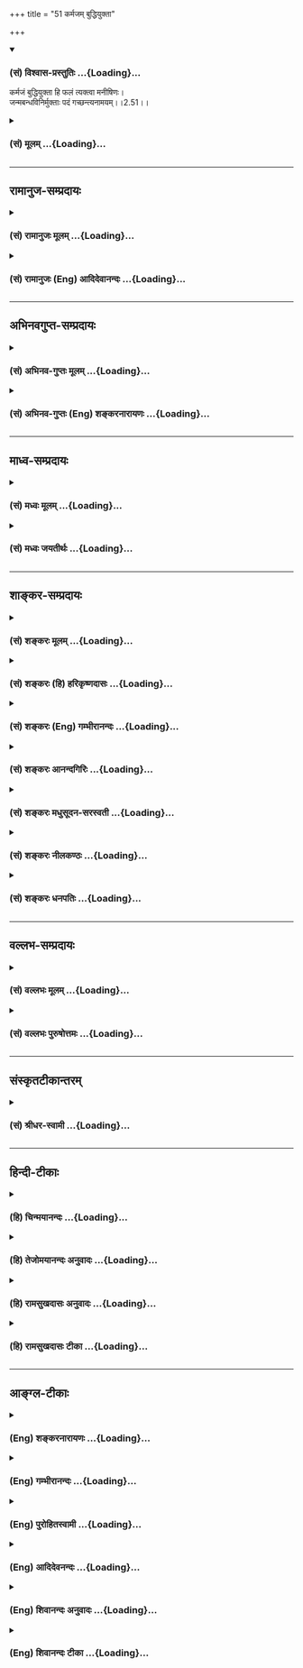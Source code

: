 +++
title = "51 कर्मजम् बुद्धियुक्ता"

+++
<div class="js_include" newlevelforh1="3" title="(सं) विश्वास-प्रस्तुतिः" unfilled url="/purANam/mahAbhAratam/06-bhIShma-parva/02-bhagavad-gItA-parva/saMskRtam/vishvAsa-prastutiH/02_sAnkhya-yogaH_sarva-/51_karmajam_buddhiyu.md">
<details open><summary><h3>(सं) विश्वास-प्रस्तुतिः ...{Loading}...</h3></summary>

कर्मजं बुद्धियुक्ता हि फलं त्यक्त्वा मनीषिणः।  
जन्मबन्धविनिर्मुक्ताः पदं गच्छन्त्यनामयम्।।2.51।।
</details>
</div>
<div class="js_include collapsed" newlevelforh1="3" title="(सं) मूलम्" unfilled url="/purANam/mahAbhAratam/06-bhIShma-parva/02-bhagavad-gItA-parva/saMskRtam/mUlam/02_sAnkhya-yogaH_sarva-/51_karmajam_buddhiyu.md">
<details><summary><h3>(सं) मूलम् ...{Loading}...</h3></summary>

कर्मजं बुद्धियुक्ता हि फलं त्यक्त्वा मनीषिणः।  
जन्मबन्धविनिर्मुक्ताः पदं गच्छन्त्यनामयम्।।2.51।।
</details>
</div>


_________________
## रामानुज-सम्प्रदायः
<div class="js_include collapsed" newlevelforh1="3" title="(सं) रामानुजः मूलम्" unfilled url="/purANam/mahAbhAratam/06-bhIShma-parva/02-bhagavad-gItA-parva/saMskRtam/rAmAnujaH/mUlam/02_sAnkhya-yogaH_sarva-/51_karmajam_buddhiyu.md">
<details><summary><h3>(सं) रामानुजः मूलम् ...{Loading}...</h3></summary>

।।2.51।। बुद्धियोगयुक्ताः **कर्मजं फलं त्यक्त्वा** कर्म कुर्वन्तः
तस्माद् **जन्मबन्धविनिर्मुक्ताः अनामयं पदं गच्छन्ति।** हि प्रसिद्धम्
एतत् सर्वासु उपनिषत्सु इत्यर्थः।  

</details>
</div>
<div class="js_include collapsed" newlevelforh1="3" title="(सं) रामानुजः (Eng) आदिदेवानन्दः" unfilled url="/purANam/mahAbhAratam/06-bhIShma-parva/02-bhagavad-gItA-parva/saMskRtam/rAmAnujaH/english/AdidevAnandaH/02_sAnkhya-yogaH_sarva-/51_karmajam_buddhiyu.md">
<details><summary><h3>(सं) रामानुजः (Eng) आदिदेवानन्दः ...{Loading}...</h3></summary>

2.51 Those who possess this evenness of mind while performing actions
and relinish their fruits, are freed from the bondage of rirth, and go
to the region beyond all ills. 'Hi' means that this dictum or teaching
is well known in all the Upanisads.

</details>
</div>


_________________
## अभिनवगुप्त-सम्प्रदायः
<div class="js_include collapsed" newlevelforh1="3" title="(सं) अभिनव-गुप्तः मूलम्" unfilled url="/purANam/mahAbhAratam/06-bhIShma-parva/02-bhagavad-gItA-parva/saMskRtam/abhinava-guptaH/mUlam/02_sAnkhya-yogaH_sarva-/51_karmajam_buddhiyu.md">
<details><summary><h3>(सं) अभिनव-गुप्तः मूलम् ...{Loading}...</h3></summary>

।।2.53।। कर्मजमिति। योगबुद्धियुक्ताः कर्मणां फलं त्यक्त्वा जन्मबन्धं
त्यजन्ति ब्रह्मसत्तामाप्नुवन्ति +++(S K अवाप्नुवन्ति)+++।  

</details>
</div>
<div class="js_include collapsed" newlevelforh1="3" title="(सं) अभिनव-गुप्तः (Eng) शङ्करनारायणः" unfilled url="/purANam/mahAbhAratam/06-bhIShma-parva/02-bhagavad-gItA-parva/saMskRtam/abhinava-guptaH/english/shankaranArAyaNaH/02_sAnkhya-yogaH_sarva-/51_karmajam_buddhiyu.md">
<details><summary><h3>(सं) अभिनव-गुप्तः (Eng) शङ्करनारायणः ...{Loading}...</h3></summary>

2.51 Karmajam etc. The persons who are endowed with the determining
faculty with regard to the Yoga, renounce the birth-bondage, by
renouncing the fruit of actions; and they attain the Brahman-existence.

</details>
</div>


_________________
## माध्व-सम्प्रदायः
<div class="js_include collapsed" newlevelforh1="3" title="(सं) मध्वः मूलम्" unfilled url="/purANam/mahAbhAratam/06-bhIShma-parva/02-bhagavad-gItA-parva/saMskRtam/madhvaH/mUlam/02_sAnkhya-yogaH_sarva-/51_karmajam_buddhiyu.md">
<details><summary><h3>(सं) मध्वः मूलम् ...{Loading}...</h3></summary>

।।2.51।। तदुपायमाह कर्मजमिति। कर्मजं फलं त्यक्त्वाऽकामनयेश्वराय
समर्प्य बुद्धियुक्ताः। सम्यग्ज्ञानिनो भूत्वा पदं गच्छन्ति। स योगः कर्म
ज्ञानसाधनम्। तन्मोक्षसाधनमिति भावः।  

</details>
</div>
<div class="js_include collapsed" newlevelforh1="3" title="(सं) मध्वः जयतीर्थः" unfilled url="/purANam/mahAbhAratam/06-bhIShma-parva/02-bhagavad-gItA-parva/saMskRtam/madhvaH/jayatIrthaH/02_sAnkhya-yogaH_sarva-/51_karmajam_buddhiyu.md">
<details><summary><h3>(सं) मध्वः जयतीर्थः ...{Loading}...</h3></summary>

।।2.51।। ननु कर्मजमिति श्लोकः पूर्वोक्तान्न विशिष्यत इत्यत आह
**तदि**ति। तस्य ज्ञानस्य उपायं योगं तज्ज्ञानमुपायो यस्य तं मोक्षं चाह
विवृणोतीत्यर्थः। व्यवहितत्वादन्वयमाह कर्मजं फलं त्यक्त्वा। अप्राप्तस्य
फलस्य कथं त्याग इत्यतो व्याचष्टे **अकामनये**ति। प्रकृत्यादिभ्य
उपसङ्ख्यानात्तृतीया। एतत्प्रागुक्तमित्यतः प्रकारान्तरेण व्याचष्टे
**ईश्वराये**ति। बुद्धियुक्ता मनीषिणः इति पौनरुक्त्यपरिहारायाऽऽह
**बुद्धी**ति। सम्यग्ज्ञानिन इतिशास्त्रजनिततत्त्वज्ञानिनः। अनेनमनीषिणः
इत्यपरोक्षज्ञानिन इति सूचितम् प्रशंसायां मत्वर्थीयविधानात्। नन्विदमेकं
वाक्यं कथं वाक्यार्थद्वयस्य विवरणम् मोक्षस्वरूपविवरणेऽपि योगो न सम्यक्
विवृतः अङ्गिनः कर्मण एवानभिधानात् अङ्गानां च सङ्कल्पत्यागादीनामित्यत आह
**स** इति। समस्ताङ्गसङ्ग्रहाय योगग्रहणम्। तज्ज्ञानं यद्यपि
योजनावशादिदमेकं वाक्यं तथाप्यर्थद्वयवशाद्द्वे वेदितव्ये। योगश्चकर्मजं
फलं त्यक्त्वा इत्यनेन समग्रो लक्षित इति भावः।  

</details>
</div>


_________________
## शाङ्कर-सम्प्रदायः
<div class="js_include collapsed" newlevelforh1="3" title="(सं) शङ्करः मूलम्" unfilled url="/purANam/mahAbhAratam/06-bhIShma-parva/02-bhagavad-gItA-parva/saMskRtam/shankaraH/mUlam/02_sAnkhya-yogaH_sarva-/51_karmajam_buddhiyu.md">
<details><summary><h3>(सं) शङ्करः मूलम् ...{Loading}...</h3></summary>

।।2.51।।  
**कर्मजं** फलं त्यक्त्वा इति व्यवहितेन संबन्धः। इष्टानिष्टदेहप्राप्तिः
कर्मजं फलं कर्मभ्यो जातं **बुद्धियुक्ताः** समत्वबुद्धियुक्ताः सन्तः
**हि** यस्मात् **फलं त्यक्त्वा** परित्यज्य **मनीषिणः** ज्ञानिनो
भूत्वा **जन्मबन्धविनिर्मुक्ताः** जन्मैव बन्धः जन्मबन्धः तेन
विनिर्मुक्ताः जीवन्त एव जन्मबन्धात् विनिर्मुक्ताः सन्तः **पदं** परमं
विष्णोः मोक्षाख्यं **गच्छन्ति** **अनामयं** सर्वोपद्रवरहितमित्यर्थः।
अथवा बुद्धियोगाद्धनञ्जय इत्यारभ्य परमार्थदर्शनलक्षणैव  
  
सर्वतःसंप्लुतोदकस्थानीया कर्मयोगजसत्त्वशुद्धिजनिता बुद्धिर्दर्शिता
साक्षात्सुकृतदुष्कृतप्रहाणादिहेतुत्वश्रवणात्।।  
योगानुष्ठानजनितसत्त्वशुद्धजा बुद्धिः कदा प्राप्स्यते इत्युच्यते  
  

</details>
</div>
<div class="js_include collapsed" newlevelforh1="3" title="(सं) शङ्करः (हि) हरिकृष्णदासः" unfilled url="/purANam/mahAbhAratam/06-bhIShma-parva/02-bhagavad-gItA-parva/saMskRtam/shankaraH/hindI/harikRShNadAsaH/02_sAnkhya-yogaH_sarva-/51_karmajam_buddhiyu.md">
<details><summary><h3>(सं) शङ्करः (हि) हरिकृष्णदासः ...{Loading}...</h3></summary>

।।2.51।। क्योंकि  
  
कर्मजम् इस पदका फलं त्यक्त्वा इस अगले पदसे सम्बन्ध है।  
कर्मोंसे उत्पन्न होनेवाली जो इष्टानिष्टदेहप्राप्ति है वही कर्मज फल
कहलाता है समत्वबुद्धियुक्त पुरुष उस कर्मफलको छोड़कर मनीषी अर्थात् ज्ञानी
होकर जीवित अवस्थामें ही जन्मबन्धनसे निर्मुक्त होकर अर्थात् जन्म नामके
बन्धनसे छूटकर विष्णुके मोक्ष नामक अनामय सर्वोपद्रवरहित परमपदको पा लेते
हैं।  
अथवा ( यों समझो कि ) बुद्धियोगाद्धनंजय इस श्लोकसे लेकर ( यहाँतक बुद्धि
शब्दसे ) कर्मयोगजनित सत्त्वशुद्धिसे उत्पन्न हुई जो
सर्वतःसंप्लुतोदकस्थानीय परमार्थज्ञानरूपा बुद्धि है वही दिखलायी गयी है
क्योंकि ( यहाँ ) यह बुद्धि पुण्यपापके नाशमें साक्षात् हेतुरूपसे वर्णित
है।  

</details>
</div>
<div class="js_include collapsed" newlevelforh1="3" title="(सं) शङ्करः (Eng) गम्भीरानन्दः" unfilled url="/purANam/mahAbhAratam/06-bhIShma-parva/02-bhagavad-gItA-parva/saMskRtam/shankaraH/english/gambhIrAnandaH/02_sAnkhya-yogaH_sarva-/51_karmajam_buddhiyu.md">
<details><summary><h3>(सं) शङ्करः (Eng) गम्भीरानन्दः ...{Loading}...</h3></summary>

2.51 The words 'phalam tyaktva, by giving up the fruits' are connected
with the remote word 'karmajam, produced by actions'. Hi, because;
\[Because, when actions are performed with an attitude of eanimity, it
leads to becoming freed from sin etc. Therefore, by stages, it becomes
the cause of Liberation as well.\] buddhi-yuktah, those who are devoted
to wisdom, who are imbued with the wisdom of eanimity; (they) becoming
manisinah, men of Enlightenment; tyaktva, by giving up; phalam, the
fruit, the acisition of desirable and undesriable bodies; \[Desirable:
the bodies of gods and others; undesirable: the bodies of animals etc.\]
karmajam, produced by actions; gacchanti, reach; padam, the state, the
supreme state of Visnu, called Liberation; anamayam, beyond evils, i.e.
beyond all evils; by having become janma-bandha-vinirmuktah, freed from
the bondage of birth birth (janma) itself is a bondage (bandha);
becoming freed from that , even while living. Or: Since it (buddhi) has
been mentioned as the direct cause of the elimination of righteousness
and unrighteousness, and so on, therefore what has been presented (in
the three verses) beginning with, 'O Dhananjaya,৷৷.to the yoga of
wisdom' (49), is enlightenment itself, which consists in the realization
of the supreme Goal, which is comparable to a flood all around, and
which arises from the purification of the mind as a result of
Karma-yoga. \[In the first portion of the Commentary buddhi has been
taken to mean samattva buddhi (wisdom of eanimity); the alternative
meaning of buddhi has been taken as 'enlightenment'. So, action is to be
performed by taking the help of the 'wisdom about the supreme Reality'
which has been chosen as one's Goal.\]

</details>
</div>
<div class="js_include collapsed" newlevelforh1="3" title="(सं) शङ्करः आनन्दगिरिः" unfilled url="/purANam/mahAbhAratam/06-bhIShma-parva/02-bhagavad-gItA-parva/saMskRtam/shankaraH/AnandagiriH/02_sAnkhya-yogaH_sarva-/51_karmajam_buddhiyu.md">
<details><summary><h3>(सं) शङ्करः आनन्दगिरिः ...{Loading}...</h3></summary>

।।2.51।। समत्वबुद्धियुक्तस्य सुकृतदुष्कृततत्फलपरित्यागेऽपि कथं मोक्षः
स्यादित्याशङ्क्याह **यस्मादिति।** समत्वबुद्ध्या
यस्मात्कर्मानुष्ठीयमानं दुरितादि त्याजयति तस्मात्परम्परयासौ
मुक्तिहेतुरित्यर्थः। मनीषिणो हि ज्ञानातिशयवन्तो बुद्धियुक्ताः सन्तः
स्वधर्माख्यं कर्मानुतिष्ठन्तस्ततो जातं फलं देहप्रभेदं हित्वा
जन्मलक्षणाद्बन्धाद्विनिर्मुक्ता वैष्णवं पदं सर्वसंसारसंस्पर्शशून्यं
प्राप्नुवन्तीति श्लोकोक्तमर्थं श्लोकयोजनया दर्शयति
**कर्मजमित्यादिना।** इष्टो देहो देवादिलक्षणोऽनिष्टो
देहस्तिर्यगादिलक्षणस्तत्प्राप्तिरेव कर्मणो जातं फलं
तद्यथोक्तबुद्धियुक्ता ज्ञानिनो भूत्वा तद्बलादेव परित्यज्य
बन्धविनिर्मोकपूर्वकं जीवन्मुक्ताः सन्तो  
  
विदेहकैवल्यभाजो भवन्तीत्यर्थः। बुद्धियोगादित्यादौ बुद्धिशब्दस्य
समत्वबुद्धिरर्थो व्याख्यातः संप्रति परम्परां परिहृत्य
सुकृतदुष्कृतप्रहाणहेतुत्वस्य समत्वबुद्धावसिद्धेर्बुद्धिशब्दस्य
योग्यमर्थान्तरं कथयति **अथवेति।**
अनवच्छिन्नवस्तुगोचरत्वेनानवच्छिन्नत्वं तस्याः सूचयन्बुद्ध्यन्तराद्विशेषं
दर्शयति सर्वत इति। असाधारणं निमित्तं तस्या निर्दिशति **कर्मेति।**
यथोक्तबुद्धेर्बुद्धिशब्दार्थत्वे हेतुमाह **साक्षादिति।**
जन्मबन्धविनिर्मोकादिरादिशब्दार्थः।  

</details>
</div>
<div class="js_include collapsed" newlevelforh1="3" title="(सं) शङ्करः मधुसूदन-सरस्वती" unfilled url="/purANam/mahAbhAratam/06-bhIShma-parva/02-bhagavad-gItA-parva/saMskRtam/shankaraH/madhusUdana-sarasvatI/02_sAnkhya-yogaH_sarva-/51_karmajam_buddhiyu.md">
<details><summary><h3>(सं) शङ्करः मधुसूदन-सरस्वती ...{Loading}...</h3></summary>

।।2.51।। ननु दुष्कृतहानमपेक्षितं नतु सुकृतहानं
पुरुषार्थभ्रंशापत्तेरित्याशङ्क्य तुच्छफलत्यागेन परमपुरुषार्थप्राप्तिं
फलमाह समत्वबुद्धियुक्ता हि यस्मात्कर्मजं फलं त्यक्त्वा
केवलमीश्वराराधनार्थं कर्माणि कुर्वाणाः सत्त्वशुद्धिद्वारेण  
  
मनीषिणस्तत्त्वमस्यादिवाक्यजन्यात्ममनीषावन्तो भवन्ति तादृशाश्च सन्तो
जन्मात्मकेन बन्धेन विनिर्मुक्ताः  
  
विशेषेणात्यन्तिकत्वलक्षणेन निरवशेषं मुक्ताः पदं
पदनीयमात्मतत्त्वमानन्दरूपं ब्रह्म अनामयमविद्यातत्कार्यात्मकरोगरहितमभयं
मोक्षाख्यं पुरुषार्थं गच्छन्ति। अभेदेन प्राप्नुवन्तीत्यर्थः। यस्मादेवं
फलकामनां त्यक्त्वा समत्वबुद्ध्या कर्माण्यनुतिष्ठन्तस्तैः  
  
कृतान्तःकरणशुद्धयस्तत्त्वमस्यादिप्रमाणोत्पन्नात्मतत्त्वज्ञानविनष्टाज्ञानतत्कार्याः
सन्तः सकलानर्थनिवृत्तिपरमानन्दप्राप्तिरूपं मोक्षाख्यं विष्णोः परमं पदं
गच्छन्ति तस्मात्त्वमपियच्छ्रेयः स्यान्निश्चितं ब्रूहि तन्मे इत्युक्तेः
श्रेयोजिज्ञासुरेवंविधं  
  
कर्मयोगमनुतिष्ठेति भगवतोऽभिप्रायः।  

</details>
</div>
<div class="js_include collapsed" newlevelforh1="3" title="(सं) शङ्करः नीलकण्ठः" unfilled url="/purANam/mahAbhAratam/06-bhIShma-parva/02-bhagavad-gItA-parva/saMskRtam/shankaraH/nIlakaNThaH/02_sAnkhya-yogaH_sarva-/51_karmajam_buddhiyu.md">
<details><summary><h3>(सं) शङ्करः नीलकण्ठः ...{Loading}...</h3></summary>

।।2.51।। एतदेवाह **कर्मजमिति।** बुद्धियुक्ताः समत्वबुद्धियुक्ताः।
क्रियमाणकर्मजं फलं त्यक्त्वा मनीषिणो मनोनिग्रहसमर्था भूत्वा जन्मरूपेण
बन्धेन मुक्ताः सन्तोऽनामयं निरुपद्रवं पदं मोक्षाख्यं गच्छन्ति।  

</details>
</div>
<div class="js_include collapsed" newlevelforh1="3" title="(सं) शङ्करः धनपतिः" unfilled url="/purANam/mahAbhAratam/06-bhIShma-parva/02-bhagavad-gItA-parva/saMskRtam/shankaraH/dhanapatiH/02_sAnkhya-yogaH_sarva-/51_karmajam_buddhiyu.md">
<details><summary><h3>(सं) शङ्करः धनपतिः ...{Loading}...</h3></summary>

।।2.51।। पुण्यपापत्यागमात्रस्य फलत्वाभावमाशङ्क्याह **कर्मजमिति।**
कर्मजं फलमिष्टानिष्टदेहप्राप्तिलक्षणं त्यक्त्वा हि
यस्मात्समत्वबुद्धियुक्ता मनीषिणो ज्ञानिनो भूत्वा जन्मैव बन्धस्तेन
विनिर्मुक्ताः सर्वोपद्रवरहितं विष्णोः परमं मोक्षाख्यं पदं  
  
गच्छन्ति। जीवन्त एव स्वस्वरुपेण जानन्तीत्यर्थः। कर्मजं फलं त्यक्त्वा
साङ्ख्यबुद्धियुक्ताः शुद्धैकाग्रमनस इति वा।  

</details>
</div>


_________________
## वल्लभ-सम्प्रदायः
<div class="js_include collapsed" newlevelforh1="3" title="(सं) वल्लभः मूलम्" unfilled url="/purANam/mahAbhAratam/06-bhIShma-parva/02-bhagavad-gItA-parva/saMskRtam/vallabhaH/mUlam/02_sAnkhya-yogaH_sarva-/51_karmajam_buddhiyu.md">
<details><summary><h3>(सं) वल्लभः मूलम् ...{Loading}...</h3></summary>

।।2.51।। एवं योगेन व्यवसायिनां सिद्धिप्रकारं सदाचारेण दर्शयति कर्मजमिति।
फलं त्यक्त्वा जन्मैव बन्धरूपं तेन विनिर्मुक्ता अनामयं पदं धाम अक्षराख्यं
स्वरूपं गच्छन्ति।  

</details>
</div>
<div class="js_include collapsed" newlevelforh1="3" title="(सं) वल्लभः पुरुषोत्तमः" unfilled url="/purANam/mahAbhAratam/06-bhIShma-parva/02-bhagavad-gItA-parva/saMskRtam/vallabhaH/puruShottamaH/02_sAnkhya-yogaH_sarva-/51_karmajam_buddhiyu.md">
<details><summary><h3>(सं) वल्लभः पुरुषोत्तमः ...{Loading}...</h3></summary>

  
  
।।2.51।। ननु कर्मणां स्वतन्त्रफलकत्वं भक्तेः कथं साधनता इत्याशङ्क्याह
कर्मजमिति। मनीषिणः शास्त्रार्थज्ञातारः। बुद्धियुक्ता बुद्धिर्युक्ता
येषां तादृशत्वं च भक्तिप्रयत्नवत्त्वेन ते हि निश्चयेन कर्मजं फलं
त्यक्त्वा जन्मबन्धविनिर्मुक्ताः सन्तोऽनामयं पदं भक्तिरूपं
गच्छन्तीत्यर्थः। अन्यत्र रोगादिकं भवति न तु भक्तौ भगवच्चरणरूपायाम्। अत
एव श्रीभागवते 10।3।27 मृत्युभयाभावत्वं भगवच्चरणे
निरूपितम्। मर्त्यःइत्यारभ्यमृत्युरस्मादपैति इत्यन्तेन श्लोकेन
देवकीस्तुतौ।  
  
  
  

</details>
</div>


_________________
## संस्कृतटीकान्तरम्
<div class="js_include collapsed" newlevelforh1="3" title="(सं) श्रीधर-स्वामी" unfilled url="/purANam/mahAbhAratam/06-bhIShma-parva/02-bhagavad-gItA-parva/saMskRtam/shrIdhara-svAmI/02_sAnkhya-yogaH_sarva-/51_karmajam_buddhiyu.md">
<details><summary><h3>(सं) श्रीधर-स्वामी ...{Loading}...</h3></summary>

।।2.51।। कर्मणां मोक्षसाधनत्वप्रकारमाह **कर्मेति।** कर्मजं फलं
त्यक्त्वा केवलमीश्वराराधनार्थमेव कर्म कुर्वाणा मनीषिणो ज्ञानिनो भूत्वा
जन्मरूपेण बन्धेन विनिर्मुक्ताः सन्तोऽनामयं सर्वोपद्रवरहितं विष्णोः पदं
मोक्षाख्यं गच्छन्ति।  

</details>
</div>


_________________
## हिन्दी-टीकाः
<div class="js_include collapsed" newlevelforh1="3" title="(हि) चिन्मयानन्दः" unfilled url="/purANam/mahAbhAratam/06-bhIShma-parva/02-bhagavad-gItA-parva/hindI/chinmayAnandaH/02_sAnkhya-yogaH_sarva-/51_karmajam_buddhiyu.md">
<details><summary><h3>(हि) चिन्मयानन्दः ...{Loading}...</h3></summary>

।।2.51।। योगयुक्त बनने के उपदेश को सुनकर अर्जुन के मन में प्रश्न उठा कि
आखिर समभाव से उसको कर्म क्यों करने चाहिये। भगवान् इस प्रश्न का कुछ
पूर्वानुमान कर इस श्लोक में उसका उत्तर देते हैं। बुद्धियुक्त मनीषी का
अर्थ है वह पुरुष जो जीने की कला को जानता हुआ फल की चिन्ताओं से मुक्त
होकर मन के पूर्ण सन्तुलन को बनाये हुये सभी कर्म करता है। दूसरे शब्दों
में अहंकार और स्वार्थ से रहित व्यक्ति ही मनीषी कहलाता है।  
मन के साथ तादात्म्य से अहंकार उत्पन्न होता है और वह फलासक्ति के कारण
बन्धनों में फँस जाता है। जीवन में उच्च लक्ष्य को रखने पर ही अहंकार और
स्वार्थ का त्याग संभव है।  

</details>
</div>
<div class="js_include collapsed" newlevelforh1="3" title="(हि) तेजोमयानन्दः अनुवादः" unfilled url="/purANam/mahAbhAratam/06-bhIShma-parva/02-bhagavad-gItA-parva/hindI/tejomayAnandaH/anuvAdaH/02_sAnkhya-yogaH_sarva-/51_karmajam_buddhiyu.md">
<details><summary><h3>(हि) तेजोमयानन्दः अनुवादः ...{Loading}...</h3></summary>

।।2.51।। बुद्धियोग युक्त मनीषी लोग कर्मजन्य फलों को त्यागकर जन्मरूप
बन्धन से मुक्त हुये अनामय अर्थात् निर्दोष पद को प्राप्त होते हैं।।  
  

</details>
</div>
<div class="js_include collapsed" newlevelforh1="3" title="(हि) रामसुखदासः अनुवादः" unfilled url="/purANam/mahAbhAratam/06-bhIShma-parva/02-bhagavad-gItA-parva/hindI/rAmasukhadAsaH/anuvAdaH/02_sAnkhya-yogaH_sarva-/51_karmajam_buddhiyu.md">
<details><summary><h3>(हि) रामसुखदासः अनुवादः ...{Loading}...</h3></summary>

।।2.51।। समतायुक्त मनीषी साधक कर्मजन्य फलका त्याग करके जन्मरूप बन्धनसे
मुक्त होकर निर्विकार पदको प्राप्त हो जाते हैं।

</details>
</div>
<div class="js_include collapsed" newlevelforh1="3" title="(हि) रामसुखदासः टीका" unfilled url="/purANam/mahAbhAratam/06-bhIShma-parva/02-bhagavad-gItA-parva/hindI/rAmasukhadAsaH/TIkA/02_sAnkhya-yogaH_sarva-/51_karmajam_buddhiyu.md">
<details><summary><h3>(हि) रामसुखदासः टीका ...{Loading}...</h3></summary>

2.51।।***व्याख्या--*'कर्मजं बुद्धियुक्ता हि फलं त्यक्त्वा
मनीषिणः'--**जो समतासे युक्त हैं, वे ही वास्तवमें मनीषी अर्थात्
बुद्धिमान् हैं। अठारहवें अध्यायके दसवें श्लोकमें भी कहा है कि जो मनुष्य
अकुशल कर्मोंसे द्वेष नहीं करता और कुशल कर्मोंमें राग नहीं करता, वह
मेधावी (बुद्धिमान्) है।  
कर्म तो फलके रूपमें परिणत होता ही है। उसके फलका त्याग कोई कर ही नहीं
सकता। जैसे, कोई खेतीमें निष्कामभावसे बीज बोये, तो क्य खेतीमें अनाज नहीं
होगा ;बोया है तो पैदा अवश्य होगा। ऐसे ही कोई निष्कामभावपूर्वक कर्म करता
है, तो उसको कर्मका फल तो मिलेगा ही। अतः यहाँ कर्मजन्य फलका त्याग करनेका
अर्थ है --कर्मजन्य फलकी इच्छा, कामना, ममता, वासनाका त्याग करना। इसका
त्याग करनेमें सभी समर्थ हैं।  
**'जन्मबन्धविनिर्मुक्ताः'--**समतायुक्त मनीषी साधक जन्मरूप बन्धनसे
मुक्त हो जाते हैं। कारण कि समतामें स्थित हो जानेसे उनमें राग-द्वेष
कामना, वासना, ममता आदि दोष किञ्चिन्मात्र भी नहीं रहते, अतः उनके
पुनर्जन्मका कारण ही नहीं रहता। वे जन्म-मरणरूप बन्धनसे सदाके लिये मुक्त
हो जाते हैं।  
**'पदं गच्छन्त्यनामयम्'-- '**आमय' नाम रोगका है। रोग एक विकार है। जिसमें
किञ्चिन्मात्र भी किसी प्रकारका विकार न हो, उसको 'अनामय' अर्थात्
निर्विकार कहते हैं। समतायुक्त मनीषीलोग ऐसे निर्विकार पदको प्राप्त हो
जाते हैं। इसी निर्विकार पदको पन्द्रहवें अध्यायके पाँचवें श्लोकमें 'अव्यय
पद' और अठारहवें अध्यायके छप्पनवें श्लोकमें 'शाश्वत अव्यय पद' नामसे कहा
गया है।  
  
यद्यपि गीतामें सत्त्वगुणको भी अनामय कहा गया है, (14। 6) पर वास्तवमें
अनामय (निर्विकार) तो अपना स्वरूप अथवा परमात्मतत्त्व ही है; क्योंकि वह
गुणातीत तत्त्व है, जिसको प्राप्त होकर फिर किसीको भी जन्म-मरणके चक्करमें
नहीं आना पड़ता। परमात्मतत्त्वकी प्राप्तिमें हेतु होनेसे भगवान्ने
सत्त्वगुणको भी अनामय कह दिया है।  
अनामय पदको प्राप्त होना क्या है; प्रकृति विकारशील है, तो उसका कार्य
शरीर-संसार भी विकारशील हैं। स्वयं निर्विकार होते हुए भी जब यह विकारी
शरीरके साथ तादात्म्य कर लेता है, तब यह अपनेको भी विकारी मान लेता है।
परन्तु जब यह शरीरके साथ माने हुए सम्बन्धका त्याग कर देता है, तब इसको
अपने सहज निर्विकार स्वरूपका अनुभव हो जाता है। इस स्वाभाविक निर्विकारताका
अनुभव होनेको ही यहाँ अनामय पदको प्राप्त होना कहा गया है।  
इस श्लोकमें **'बुद्धियुक्ताः'** और **'मनीषिणः'** पदमें बहुवचन देनेका
तात्पर्य है कि जो भी समतामें स्थित हो जाते हैं, वे सब-के-सब अनामय पदको
प्राप्त हो जाते हैं, मुक्त हो जाते हैं। उनमेंसे कोई भी बाकी नहीं रहता।
इस तरह समता अनामय पदकी प्राप्तिका अचूक उपाय है। इससे यह नियम सिद्ध होता
है कि जब उत्पत्ति-विनाशशील पदार्थोंके साथ सम्बन्ध नहीं रहता, तब स्वतः
सिद्ध निर्विकारताका अनुभव हो जाता है। इसके लिये कुछ भी परिश्रम नहीं करना
पड़ता; क्योंकि उस निर्विकारताका निर्माण नहीं करना पड़ता, वह तो
स्वतः-स्वाभाविक ही है।

</details>
</div>


_________________
## आङ्ग्ल-टीकाः
<div class="js_include collapsed" newlevelforh1="3" title="(Eng) शङ्करनारायणः" unfilled url="/purANam/mahAbhAratam/06-bhIShma-parva/02-bhagavad-gItA-parva/english/shankaranArAyaNaH/02_sAnkhya-yogaH_sarva-/51_karmajam_buddhiyu.md">
<details><summary><h3>(Eng) शङ्करनारायणः ...{Loading}...</h3></summary>

2.51. By renouncing the fruit, born of action, the intelligent ones
endowed with determining faculty and freed from the bond of birth, go to
the place that is devoid of illness.

</details>
</div>
<div class="js_include collapsed" newlevelforh1="3" title="(Eng) गम्भीरानन्दः" unfilled url="/purANam/mahAbhAratam/06-bhIShma-parva/02-bhagavad-gItA-parva/english/gambhIrAnandaH/02_sAnkhya-yogaH_sarva-/51_karmajam_buddhiyu.md">
<details><summary><h3>(Eng) गम्भीरानन्दः ...{Loading}...</h3></summary>

2.51 Because, those who are devoted to wisdom, (they) becoming men of
Enlightenment by giving up the fruits produced by actions, reach the
state beyond evils by having become freed from the bondage of birth.

</details>
</div>
<div class="js_include collapsed" newlevelforh1="3" title="(Eng) पुरोहितस्वामी" unfilled url="/purANam/mahAbhAratam/06-bhIShma-parva/02-bhagavad-gItA-parva/english/purohitasvAmI/02_sAnkhya-yogaH_sarva-/51_karmajam_buddhiyu.md">
<details><summary><h3>(Eng) पुरोहितस्वामी ...{Loading}...</h3></summary>

2.51 The sages guided by Pure Intellect renounce the fruit of action;
and, freed from the chains of rebirth, they reach the highest bliss.

</details>
</div>
<div class="js_include collapsed" newlevelforh1="3" title="(Eng) आदिदेवनन्दः" unfilled url="/purANam/mahAbhAratam/06-bhIShma-parva/02-bhagavad-gItA-parva/english/AdidevanandaH/02_sAnkhya-yogaH_sarva-/51_karmajam_buddhiyu.md">
<details><summary><h3>(Eng) आदिदेवनन्दः ...{Loading}...</h3></summary>

2.51 The wise who possess evenness of mind, relinishing the fruits born
of action, are freed from the bondage of birth, and go to the region
beyond all ills.

</details>
</div>
<div class="js_include collapsed" newlevelforh1="3" title="(Eng) शिवानन्दः अनुवादः" unfilled url="/purANam/mahAbhAratam/06-bhIShma-parva/02-bhagavad-gItA-parva/english/shivAnandaH/anuvAdaH/02_sAnkhya-yogaH_sarva-/51_karmajam_buddhiyu.md">
<details><summary><h3>(Eng) शिवानन्दः अनुवादः ...{Loading}...</h3></summary>

2.51 The wise, possessed of knowledge, having abandoned the fruits of
their actions, and being freed from the fetters of birth, go to the
place which is beyond all evil.

</details>
</div>
<div class="js_include collapsed" newlevelforh1="3" title="(Eng) शिवानन्दः टीका" unfilled url="/purANam/mahAbhAratam/06-bhIShma-parva/02-bhagavad-gItA-parva/english/shivAnandaH/TIkA/02_sAnkhya-yogaH_sarva-/51_karmajam_buddhiyu.md">
<details><summary><h3>(Eng) शिवानन्दः टीका ...{Loading}...</h3></summary>

2.51 कर्मजम् actionborn; बुद्धियुक्ताः possessed of knowledsge; हि
indeed; फलम् the fruit; त्यक्त्वा having abandoned; मनीषिणः the wise;
जन्मबन्धविनिर्मुक्ताः freed from the fetters of birth; पदम् the abode;
गच्छन्ति go; अनामयम् beyond evil.Commentary Clinging to the fruits of
actions is the cause of rirth. Man takes a body to enjoy them. If anyone
performs actions for the sake of God in fulfilment of His purpose
without desire for the fruits; he is released from the bonds of birth
and attains to the blissful state or the immortal abode.Sages who
possess evenness of mind abandon the fruits of their actions and thus
escape from good and bad actions.Buddhi referred to in the three verses
49; 50 and 51 may be the wisdom of the Sankhyas; i.e.; the knowledge of
the Self or AtmaJnana which dawns when the mind is purified by Karma
Yoga.

</details>
</div>
